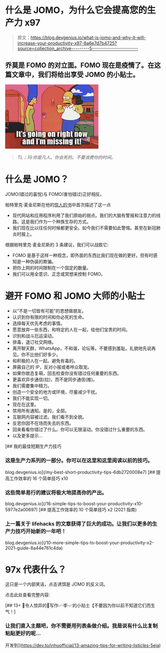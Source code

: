 # 什么是 JOMO，为什么它会提高您的生产力 x97

> 原文：<https://blog.devgenius.io/what-is-jomo-and-why-it-will-increase-your-productivity-x97-8a6e7d7b4725?source=collection_archive---------5----------------------->

## 乔莫是 FOMO 的对立面。FOMO 现在是疫情了。在这篇文章中，我们将给出享受 JOMO 的小贴士。

![](img/4677c99dcb2352d89747fe7211d04a55.png)

> *TL；玛:你是凡人。你会死的。不要浪费你的时间。*

# 什么是 JOMO？

JOMO(错过的喜悦)与 FOMO(害怕错过)正好相反。

帕特里克·麦金尼斯在他的[惊人的书](https://www.goodreads.com/book/show/51788433-fear-of-missing-out)中首次描述了这一点

*   现代网站和应用程序利用了我们原始的弱点。我们的大脑有警报和注意力的线路。这是我们作为一个种族生存的方式。
*   我们现在比以往任何时候都更安全。如今我们不需要如此警惕。甚至在新冠肺炎时报上。

根据帕特里克·麦金尼斯的 3 条建议，我们可以战胜它:

*   FOMO 是基于这样一种观念，即外面的东西比我们现在做的更好。但有时感知是一种伪装的欺骗。
*   把你上网的时间限制在一个固定的数量。
*   我们可以用全意识、正念或冥想来控制 FOMO。

# 避开 FOMO 和 JOMO 大师的小贴士

*   以“不是一切皆有可能”的思想做朋友。
*   认识到你有限的时间和你必死的生命。
*   选择每天优先考虑的事情。
*   愿意放弃一些东西，和特定的人在一起，给他们宝贵的时间。
*   识别和战斗厄运滚动。
*   排毒，退订社交网络。
*   离开聊天群，WhatsApp，不和谐，论坛等。不要感到羞耻。礼貌地先说再见。你不比他们好多少。
*   和积极的人在一起。避免有毒的。
*   屏蔽自己的 IP，反对小报或者哗众取宠。
*   如果你故态复萌，回去检查你没有错过任何重要的东西。
*   更喜欢异步通信(拉)，而不是同步通信(推)。
*   我们需要集中精力。
*   创造一个安全的地方或环境，尽量减少干扰。
*   我们不能实现一切。
*   现在在这里。
*   禁用所有通知。是的，全部。
*   互联网内容被过滤。我们看不到全貌。
*   反思你因不在场而失去的东西。
*   回来看看你错过了什么。你可以无限滚动。你没错过什么重要的东西。
*   以及更多提示…

[](/my-best-short-productivity-tips-6db2720008e7) [## 我的最佳短期生产力技巧

### 这是生产力系列的一部分。你可以在这里和这里阅读以前的技巧。

blog.devgenius.io](/my-best-short-productivity-tips-6db2720008e7) [](/16-simple-tips-to-boost-your-productivity-x10-5977e2a00697) [## 提高工作效率的 16 个简单技巧 x10

### 这些简单易行的建议将极大地提高你的产出。

blog.devgenius.io](/16-simple-tips-to-boost-your-productivity-x10-5977e2a00697) [](/10-more-simple-tips-to-boost-your-productivity-x2-2021-guide-8a44e761c4da) [## 提高工作效率的 10 个简单技巧 x2 (2021 指南)

### 上一篇关于 lifehacks 的文章获得了巨大的成功。让我们以更多的生产力技巧开始新的一年吧！

blog.devgenius.io](/10-more-simple-tips-to-boost-your-productivity-x2-2021-guide-8a44e761c4da) 

# 97x 代表什么？

这只是一个内部笑话，点击诱饵是 JOMO 的反义词。

点击此处查看完整内容:

[](https://dev.to/inhuofficial/13-amazing-tips-for-writing-listicles-5eja) [## 13+ 🤩令人惊异的🤩写作✅·李·✅的小贴士【不要因为你以前不知道它们而生气！]

### 让我们直入主题吧，你不需要用列表条做介绍。我是说有什么比复制粘贴更好的呢…

开发到](https://dev.to/inhuofficial/13-amazing-tips-for-writing-listicles-5eja)